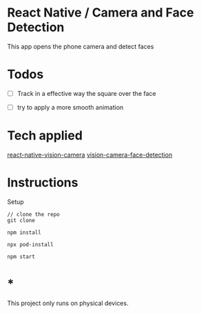 # React Native / Camera and Face Detection

This app opens the phone camera and detect faces

# Todos
- [ ] Track in a effective way the square over the face
- [ ] try to apply a more smooth animation


# Tech applied

[react-native-vision-camera](https://mrousavy.com/react-native-vision-camera/docs/guides)
[vision-camera-face-detection](https://github.com/rodgomesc/vision-camera-face-detector)

# Instructions

Setup

```
// clone the repo
git clone

npm install
```

```
npx pod-install
```

```
npm start
```

# \*

This project only runs on physical devices.
